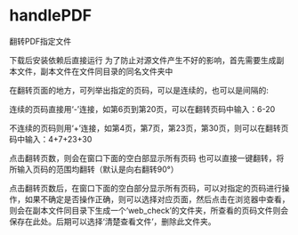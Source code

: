 # handlePDF
翻转PDF指定文件

下载后安装依赖后直接运行
为了防止对源文件产生不好的影响，首先需要生成副本文件，副本文件在文件同目录的同名文件夹中


在翻转页面的地方，可列举出指定的页码，可以是连续的，也可以是间隔的:

连续的页码直接用‘-’连接，如第6页到第20页，可以在翻转页码中输入：6-20

不连续的页码则用‘+’连接，如第4页，第7页，第23页，第30页，则可以在翻转页码中输入：4+7+23+30

点击翻转页数，则会在窗口下面的空白部显示所有页码
也可以直接一键翻转，将所输入页码的范围均翻转（默认是向右翻转90°）

点击翻转页数后，在窗口下面的空白部分显示所有页码，可以对指定的页码进行操作，如果不确定是否操作正确，则可以选择对应页面，然后点击在浏览器中查看，则会在副本文件同目录下生成一个‘web_check’的文件夹，所查看的页码文件则会保存在此处。后期可以选择‘清楚查看文件’，删除此文件夹。







